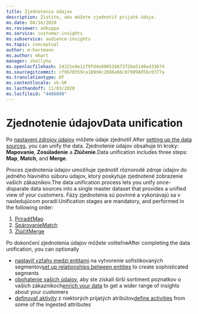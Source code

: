 ```yaml
---
title: Zjednotenie údajov
description: Zistite, ako môžete zjednotiť prijaté údaje.
ms.date: 04/16/2020
ms.reviewer: adkuppa
ms.service: customer-insights
ms.subservice: audience-insights
ms.topic: conceptual
author: m-hartmann
ms.author: mhart
manager: shellyha
ms.openlocfilehash: 24321e9e11f9fd4e800526673726e5146ed33674
ms.sourcegitcommit: cf9b78559ca189d4c2086a66c879098d56c0377a
ms.translationtype: HT
ms.contentlocale: sk-SK
ms.lasthandoff: 11/03/2020
ms.locfileid: "4406898"
---
```

# <a name="data-unification"></a><span data-ttu-id="fd979-103">Zjednotenie údajov</span><span class="sxs-lookup"><span data-stu-id="fd979-103">Data unification</span></span>

<span data-ttu-id="fd979-104">Po [nastavení zdrojov údajov](data-sources.md) môžete údaje zjednotiť.</span><span class="sxs-lookup"><span data-stu-id="fd979-104">After [setting up the data sources](data-sources.md), you can unify the data.</span></span> <span data-ttu-id="fd979-105">Zjednotenie údajov obsahuje tri kroky: **Mapovanie**, **Zosúladenie** a **Zlúčenie**.</span><span class="sxs-lookup"><span data-stu-id="fd979-105">Data unification includes three steps: **Map**, **Match**, and **Merge**.</span></span>

<span data-ttu-id="fd979-106">Proces zjednotenia údajov umožňuje zjednotiť rôznorodé zdroje údajov do jedného hlavného súboru údajov, ktorý poskytuje zjednotené zobrazenie vašich zákazníkov.</span><span class="sxs-lookup"><span data-stu-id="fd979-106">The data unification process lets you unify once-disparate data sources into a single master dataset that provides a unified view of your customers.</span></span> <span data-ttu-id="fd979-107">Fázy zjednotenia sú povinné a vykonávajú sa v nasledujúcom poradí:</span><span class="sxs-lookup"><span data-stu-id="fd979-107">Unification stages are mandatory, and performed in the following order:</span></span>

1. [<span data-ttu-id="fd979-108">Priradiť</span><span class="sxs-lookup"><span data-stu-id="fd979-108">Map</span></span>](map-entities.md)
2. [<span data-ttu-id="fd979-109">Spárovanie</span><span class="sxs-lookup"><span data-stu-id="fd979-109">Match</span></span>](match-entities.md)
3. [<span data-ttu-id="fd979-110">Zlúčiť</span><span class="sxs-lookup"><span data-stu-id="fd979-110">Merge</span></span>](merge-entities.md)

<span data-ttu-id="fd979-111">Po dokončení zjednotenia údajov môžete voliteľne</span><span class="sxs-lookup"><span data-stu-id="fd979-111">After completing the data unification, you can optionally</span></span>

- <span data-ttu-id="fd979-112">[nastaviť vzťahy medzi entitami](relationships.md) na vytvorenie sofistikovaných segmentov</span><span class="sxs-lookup"><span data-stu-id="fd979-112">[set up relationships between entities](relationships.md) to create sophisticated segments</span></span>
- <span data-ttu-id="fd979-113">[obohatenie vašich údajov](enrichment-hub.md), aby ste získali širší sortiment poznatkov o vašich zákazníkoch</span><span class="sxs-lookup"><span data-stu-id="fd979-113">[enrich your data](enrichment-hub.md) to get a wider range of insights about your customers</span></span>
- <span data-ttu-id="fd979-114">[definovať aktivity](activities.md) z niektorých prijatých atribútov</span><span class="sxs-lookup"><span data-stu-id="fd979-114">[define activities](activities.md) from some of the ingested attributes</span></span>
